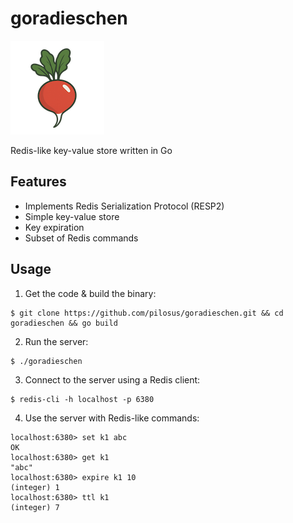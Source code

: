 # goradieschen

![Go Radieschen Logo](https://github.com/pilosus/goradieschen/blob/main/assets/logo_150px.png?raw=true)

Redis-like key-value store written in Go

## Features

- Implements Redis Serialization Protocol (RESP2)
- Simple key-value store
- Key expiration
- Subset of Redis commands


## Usage

1. Get the code & build the binary:

```shell
$ git clone https://github.com/pilosus/goradieschen.git && cd goradieschen && go build
```

2. Run the server:

```shell
$ ./goradieschen
```

3. Connect to the server using a Redis client:

```shell
$ redis-cli -h localhost -p 6380
```

4. Use the server with Redis-like commands:

```shell
localhost:6380> set k1 abc
OK
localhost:6380> get k1
"abc"
localhost:6380> expire k1 10
(integer) 1
localhost:6380> ttl k1
(integer) 7
```
